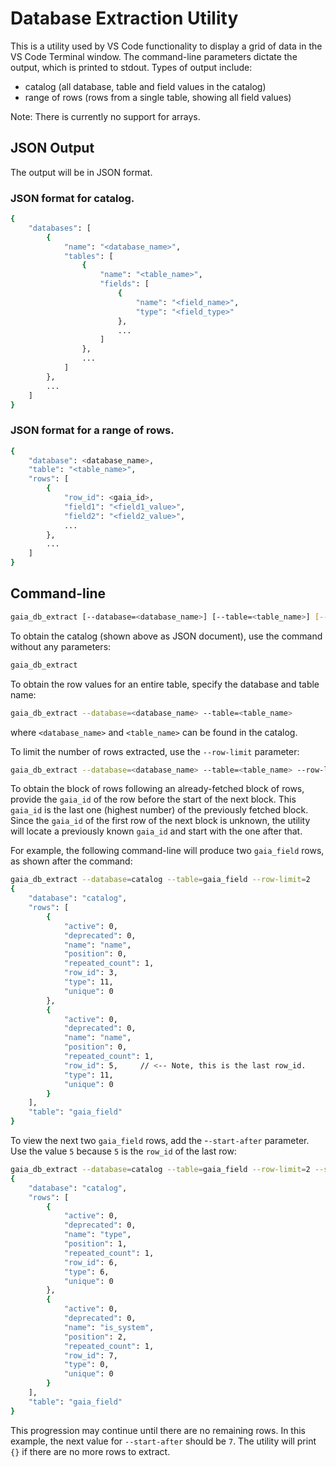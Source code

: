 # Database Extraction Utility
This is a utility used by VS Code functionality to display a grid of data in the VS Code Terminal window.
The command-line parameters dictate the output, which is printed to stdout.
Types of output include:
  - catalog (all database, table and field values in the catalog)
  - range of rows (rows from a single table, showing all field values)

Note: There is currently no support for arrays.

## JSON Output
The output will be in JSON format.

### JSON format for catalog.
```bash
{
    "databases": [
        {
            "name": "<database_name>",
            "tables": [
                {
                    "name": "<table_name>",
                    "fields": [
                        {
                            "name": "<field_name>",
                            "type": "<field_type>"
                        },
                        ...
                    ]
                },
                ...
            ]
        },
        ...
    ]
}
```
### JSON format for a range of rows.
```bash
{
    "database": <database_name>,
    "table": "<table_name>",
    "rows": [
        {
            "row_id": <gaia_id>,
            "field1": "<field1_value>",
            "field2": "<field2_value>",
            ...
        },
        ...
    ]
}
```

## Command-line
```bash
gaia_db_extract [--database=<database_name>] [--table=<table_name>] [--start-after=ID] [--row-limit=N]
```
To obtain the catalog (shown above as JSON document), use the command without any parameters:
```bash
gaia_db_extract
```
To obtain the row values for an entire table, specify the database and table name:
```bash
gaia_db_extract --database=<database_name> --table=<table_name>
```
where `<database_name>` and `<table_name>` can be found in the catalog.

To limit the number of rows extracted, use the `--row-limit` parameter:
```bash
gaia_db_extract --database=<database_name> --table=<table_name> --row-limit=N
```

To obtain the block of rows following an already-fetched block of rows, provide the `gaia_id` of the row before the start of the next block.
This `gaia_id` is the last one (highest number) of the previously fetched block.
Since the `gaia_id` of the first row of the next block is unknown, the utility will locate a previously known `gaia_id` and start with the one after that.

For example, the following command-line will produce two `gaia_field` rows, as shown after the command:
```bash
gaia_db_extract --database=catalog --table=gaia_field --row-limit=2
{
    "database": "catalog",
    "rows": [
        {
            "active": 0,
            "deprecated": 0,
            "name": "name",
            "position": 0,
            "repeated_count": 1,
            "row_id": 3,
            "type": 11,
            "unique": 0
        },
        {
            "active": 0,
            "deprecated": 0,
            "name": "name",
            "position": 0,
            "repeated_count": 1,
            "row_id": 5,     // <-- Note, this is the last row_id.
            "type": 11,
            "unique": 0
        }
    ],
    "table": "gaia_field"
}
```

To view the next two `gaia_field` rows, add the -`-start-after` parameter. Use the value `5` because `5` is the `row_id` of the last row:
```bash
gaia_db_extract --database=catalog --table=gaia_field --row-limit=2 --start-after=5
{
    "database": "catalog",
    "rows": [
        {
            "active": 0,
            "deprecated": 0,
            "name": "type",
            "position": 1,
            "repeated_count": 1,
            "row_id": 6,
            "type": 6,
            "unique": 0
        },
        {
            "active": 0,
            "deprecated": 0,
            "name": "is_system",
            "position": 2,
            "repeated_count": 1,
            "row_id": 7,
            "type": 0,
            "unique": 0
        }
    ],
    "table": "gaia_field"
}
```

This progression may continue until there are no remaining rows.
In this example, the next value for `--start-after` should be `7`.
The utility will print `{}` if there are no more rows to extract.

